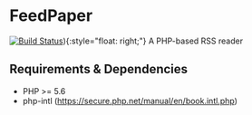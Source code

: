 # FeedPaper
[![Build Status](https://travis-ci.org/eiskalteschatten/FeedPaper.svg?branch=master)](https://travis-ci.org/eiskalteschatten/FeedPaper)){:style="float: right;"}
A PHP-based RSS reader

## Requirements & Dependencies
- PHP >= 5.6
- php-intl (https://secure.php.net/manual/en/book.intl.php)
